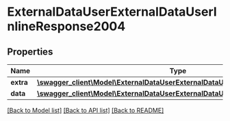 # ExternalDataUserExternalDataUserInlineResponse2004

## Properties
Name | Type | Description | Notes
------------ | ------------- | ------------- | -------------
**extra** | [**\swagger_client\Model\ExternalDataUserExternalDataUserExtraBody**](ExternalDataUserExternalDataUserExtraBody.md) |  | [optional] 
**data** | [**\swagger_client\Model\ExternalDataUserExternalDataUserInlineResponse2004Data**](ExternalDataUserExternalDataUserInlineResponse2004Data.md) |  | [optional] 

[[Back to Model list]](../README.md#documentation-for-models) [[Back to API list]](../README.md#documentation-for-api-endpoints) [[Back to README]](../README.md)

